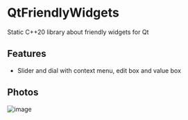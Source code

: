 # QtFriendlyWidgets

Static C++20 library about friendly widgets for Qt

## Features

* Slider and dial with context menu, edit box and value box

## Photos

![image](https://user-images.githubusercontent.com/47512866/212908048-89574924-da94-4321-85d6-62b7b4e290ce.png)


